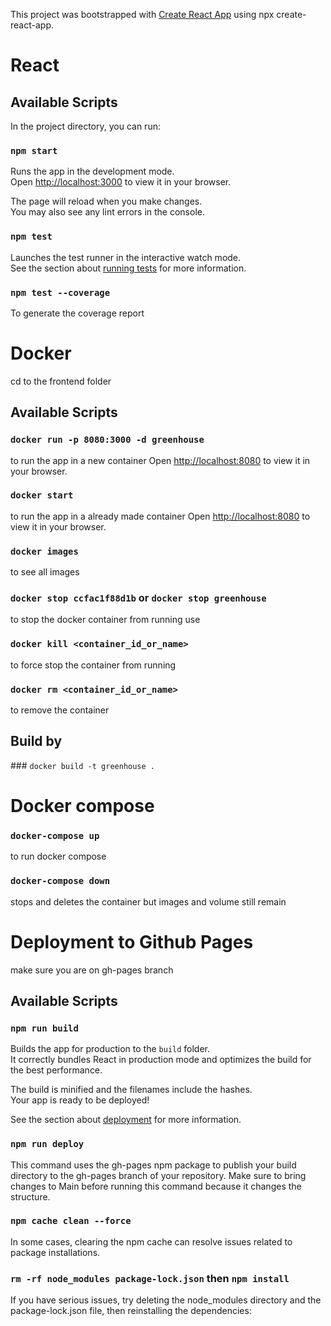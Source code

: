This project was bootstrapped with [Create React App](https://github.com/facebook/create-react-app) using npx create-react-app.

# React

## Available Scripts

In the project directory, you can run:

### `npm start`

Runs the app in the development mode.\
Open [http://localhost:3000](http://localhost:3000) to view it in your browser.

The page will reload when you make changes.\
You may also see any lint errors in the console.

### `npm test`

Launches the test runner in the interactive watch mode.\
See the section about [running tests](https://facebook.github.io/create-react-app/docs/running-tests) for more information.

### `npm test --coverage`

To generate the coverage report

# Docker
cd to the frontend folder

## Available Scripts

### `docker run -p 8080:3000 -d greenhouse`
to run the app in a new container
Open [http://localhost:8080](http://localhost:8080) to view it in your browser.

### `docker start`
to run the app in a already made container
Open [http://localhost:8080](http://localhost:8080) to view it in your browser.

### `docker images`

to see all images

### `docker stop ccfac1f88d1b` or `docker stop greenhouse`
to stop the docker container from running use

### `docker kill <container_id_or_name>`
to force stop the container from running

### `docker rm <container_id_or_name>`
to remove the container

## Build by 

### `docker build -t greenhouse .`

# Docker compose

### `docker-compose up`

to run docker compose

### `docker-compose down`

stops and deletes the container but images and volume still remain

# Deployment to Github Pages

make sure you are on gh-pages branch

## Available Scripts

### `npm run build`

Builds the app for production to the `build` folder.\
It correctly bundles React in production mode and optimizes the build for the best performance.

The build is minified and the filenames include the hashes.\
Your app is ready to be deployed!

See the section about [deployment](https://facebook.github.io/create-react-app/docs/deployment) for more information.

### `npm run deploy` 

This command uses the gh-pages npm package to publish your build directory to the gh-pages branch of your repository. 
Make sure to bring changes to Main before running this command because it changes the structure. 

### `npm cache clean --force` 

In some cases, clearing the npm cache can resolve issues related to package installations.

### `rm -rf node_modules package-lock.json` then `npm install`

If you have serious issues, try deleting the node_modules directory and the package-lock.json file, then reinstalling the dependencies: